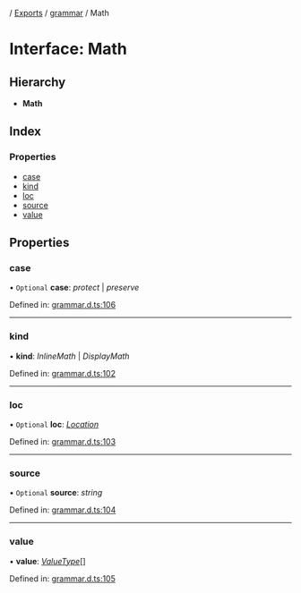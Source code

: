 [](../README.md) / [Exports](../modules.md) / [grammar](../modules/grammar.md) / Math

# Interface: Math

## Hierarchy

* **Math**

## Index

### Properties

* [case](grammar.math.md#case)
* [kind](grammar.math.md#kind)
* [loc](grammar.math.md#loc)
* [source](grammar.math.md#source)
* [value](grammar.math.md#value)

## Properties

### case

• `Optional` **case**: *protect* \| *preserve*

Defined in: [grammar.d.ts:106](https://github.com/retorquere/bibtex-parser/blob/master/grammar.d.ts#L106)

___

### kind

• **kind**: *InlineMath* \| *DisplayMath*

Defined in: [grammar.d.ts:102](https://github.com/retorquere/bibtex-parser/blob/master/grammar.d.ts#L102)

___

### loc

• `Optional` **loc**: [*Location*](grammar.location.md)

Defined in: [grammar.d.ts:103](https://github.com/retorquere/bibtex-parser/blob/master/grammar.d.ts#L103)

___

### source

• `Optional` **source**: *string*

Defined in: [grammar.d.ts:104](https://github.com/retorquere/bibtex-parser/blob/master/grammar.d.ts#L104)

___

### value

• **value**: [*ValueType*](../modules/grammar.md#valuetype)[]

Defined in: [grammar.d.ts:105](https://github.com/retorquere/bibtex-parser/blob/master/grammar.d.ts#L105)
